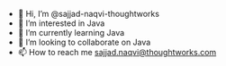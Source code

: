 - 👋 Hi, I’m @sajjad-naqvi-thoughtworks
- 👀 I’m interested in Java
- 🌱 I’m currently learning Java
- 💞️ I’m looking to collaborate on Java
- 📫 How to reach me sajjad.naqvi@thoughtworks.com

<!---
sajjad-naqvi-thoughtworks/sajjad-naqvi-thoughtworks is a ✨ special ✨ repository because its `README.md` (this file) appears on your GitHub profile.
You can click the Preview link to take a look at your changes.
--->
